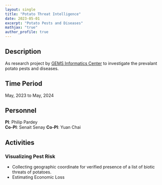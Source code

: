 ```yaml
---
layout: single
title: "Potato Threat Intelligence"
date: 2023-05-01
excerpt: "Potato Pests and Diseases"
mathjax: "true"
author_profile: true
---
```


## Description
As research project by [GEMS Informatics Center](https://agroinformatics.org/) to investigate the prevalant potato pests and diseases.

## Time Period
May, 2023 to May, 2024

## Personnel
**PI**: Philip Pardey   
**Co-PI**: Senait Senay
**Co-PI**: Yuan Chai    

## Activities
### Visualizing Pest Risk
* Collecting geographic coordinate for verified presence of a list of biotic threats of potatoes.
* Estimating Economic Loss
